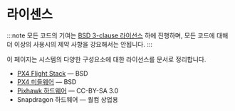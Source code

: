 # 라이센스

:::note
모든 코드의 기여는 [BSD 3-clause 라이선스](https://opensource.org/licenses/BSD-3-Clause) 하에 진행하며, 모든 코드에 대해 더 이상의 사용시의 제약 사항을 강요해서는 안됩니다.
:::

이 페이지는 시스템의 다양한 구성요소에 대한 라이선스를 문서로 정리합니다.

* [PX4 Flight Stack](https://github.com/PX4/PX4-Autopilot) &mdash; BSD
* [PX4 미들웨어](https://github.com/PX4/PX4-Autopilot) &mdash; BSD
* [Pixhawk 하드웨어](https://github.com/PX4/Hardware) &mdash; CC-BY-SA 3.0
* Snapdragon 하드웨어 &mdash; 퀄컴 상업용
  